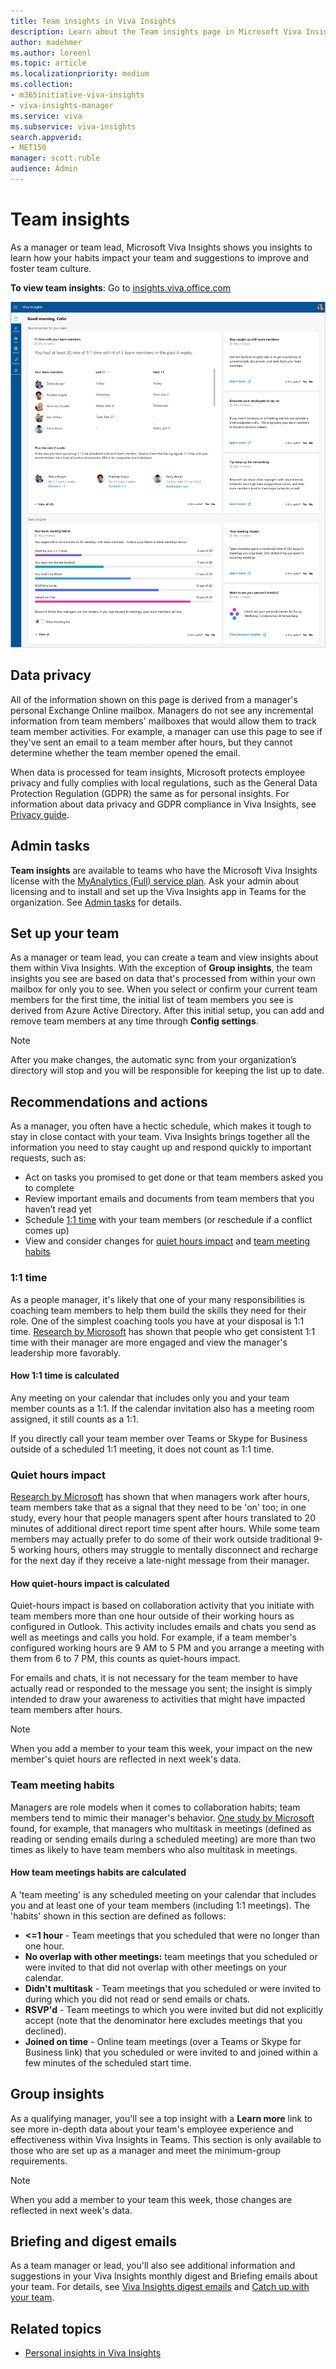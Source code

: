 ```yaml
---
title: Team insights in Viva Insights
description: Learn about the Team insights page in Microsoft Viva Insights that shows managers their team collaboration patterns
author: madehmer
ms.author: loreenl
ms.topic: article
ms.localizationpriority: medium 
ms.collection: 
- m365initiative-viva-insights 
- viva-insights-manager
ms.service: viva 
ms.subservice: viva-insights 
search.appverid: 
- MET150 
manager: scott.ruble
audience: Admin
---
```


# Team insights

As a manager or team lead, Microsoft Viva Insights shows you insights to learn how your habits impact your team and suggestions to improve and foster team culture.

**To view team insights**: Go to [insights.viva.office.com](https://insights.viva.office.com)

![Team insights in Viva Insights.](../images/wpa/use/team-insights-2.png)

## Data privacy

All of the information shown on this page is derived from a manager's personal Exchange Online mailbox. Managers do not see any incremental information from team members' mailboxes that would allow them to track team member activities. For example, a manager can use this page to see if they've sent an email to a team member after hours, but they cannot determine whether the team member opened the email.

When data is processed for team insights, Microsoft protects employee privacy and fully complies with local regulations, such as the General Data Protection Regulation (GDPR) the same as for personal insights. For information about data privacy and GDPR compliance in Viva Insights, see [Privacy guide](../personal/teams/viva-teams-app-privacy.md).

## Admin tasks

**Team insights** are available to teams who have the Microsoft Viva Insights license with the [MyAnalytics (Full) service plan](../personal/overview/plans-environments.md). Ask your admin about licensing and to install and set up the Viva Insights app in Teams for the organization. See [Admin tasks](../personal/teams/viva-teams-app-admin-tasks.md) for details.

## Set up your team

As a manager or team lead, you can create a team and view insights about them within Viva Insights. With the exception of **Group insights**, the team insights you see are based on data that's processed from within your own mailbox for only you to see. When you select or confirm your current team members for the first time, the initial list of team members you see is derived from Azure Active Directory. After this initial setup, you can add and remove team members at any time through **Config settings**.

>[!Note]
>After you make changes, the automatic sync from your organization’s directory will stop and you will be responsible for keeping the list up to date.

## Recommendations and actions

As a manager, you often have a hectic schedule, which makes it tough to stay in close contact with your team. Viva Insights brings together all the information you need to stay caught up and respond quickly to important requests, such as:

* Act on tasks you promised to get done or that team members asked you to complete
* Review important emails and documents from team members that you haven’t read yet
* Schedule [1:1 time](#11-time) with your team members (or reschedule if a conflict comes up)
* View and consider changes for [quiet hours impact](#quiet-hours-impact) and [team meeting habits](#team-meeting-habits)

### 1:1 time

As a people manager, it's likely that one of your many responsibilities is coaching team members to help them build the skills they need for their role. One of the simplest coaching tools you have at your disposal is 1:1 time. [Research by Microsoft](https://insights.office.com/productivity/what-great-managers-do-daily/) has shown that people who get consistent 1:1 time with their manager are more engaged and view the manager's leadership more favorably.

#### How 1:1 time is calculated

Any meeting on your calendar that includes only you and your team member counts as a 1:1. If the calendar invitation also has a meeting room assigned, it still counts as a 1:1.

If you directly call your team member over Teams or Skype for Business outside of a scheduled 1:1 meeting, it does not count as 1:1 time.

### Quiet hours impact

[Research by Microsoft](https://insights.office.com/productivity/multitask-meetings-team-will/) has shown that when managers work after hours, team members take that as a signal that they need to be 'on' too; in one study, every hour that people managers spent after hours translated to 20 minutes of additional direct report time spent after hours. While some team members may actually prefer to do some of their work outside traditional 9-5 working hours, others may struggle to mentally disconnect and recharge for the next day if they receive a late-night message from their manager.

#### How quiet-hours impact is calculated

Quiet-hours impact is based on collaboration activity that you initiate with team members more than one hour outside of their working hours as configured in Outlook. This activity includes emails and chats you send as well as meetings and calls you hold. For example, if a team member's configured working hours are 9 AM to 5 PM and you arrange a meeting with them from 6 to 7 PM, this counts as quiet-hours impact.

For emails and chats, it is not necessary for the team member to have actually read or responded to the message you sent; the insight is simply intended to draw your awareness to activities that might have impacted team members after hours.

>[!Note]
>When you add a member to your team this week, your impact on the new member's quiet hours are reflected in next week's data.

### Team meeting habits

Managers are role models when it comes to collaboration habits; team members tend to mimic their manager's behavior. [One study by Microsoft](https://insights.office.com/productivity/multitask-meetings-team-will/) found, for example, that managers who multitask in meetings (defined as reading or sending emails during a scheduled meeting) are more than two times as likely to have team members who also multitask in meetings.

#### How team meetings habits are calculated

A 'team meeting' is any scheduled meeting on your calendar that includes you and at least one of your team members (including 1:1 meetings). The 'habits' shown in this section are defined as follows:

* **<=1 hour** - Team meetings that you scheduled that were no longer than one hour.
* **No overlap with other meetings:** team meetings that you scheduled or were invited to that did not overlap with other meetings on your calendar.
* **Didn't multitask** - Team meetings that you scheduled or were invited to during which you did not read or send emails or chats.
* **RSVP'd** - Team meetings to which you were invited but did not explicitly accept (note that the denominator here excludes meetings that you declined).
* **Joined on time** - Online team meetings (over a Teams or Skype for Business link) that you scheduled or were invited to and joined within a few minutes of the scheduled start time.

## Group insights

As a qualifying manager, you'll see a top insight with a **Learn more** link to see more in-depth data about your team's employee experience and effectiveness within Viva Insights in Teams. This section is only available to those who are set up as a manager and meet the minimum-group requirements. <!--See [Group insights](group-insights.md) for details.-->

>[!Note]
>When you add a member to your team this week, those changes are reflected in next week's data.

## Briefing and digest emails

As a team manager or lead, you'll also see additional information and suggestions in your Viva Insights monthly digest and Briefing emails about your team. For details, see [Viva Insights digest emails](../personal/use/email-digests-3.md) and [Catch up with your team](../personal/Briefing/be-manager.md).

## Related topics

* [Personal insights in Viva Insights](../personal/MyA-landing-page.md)
